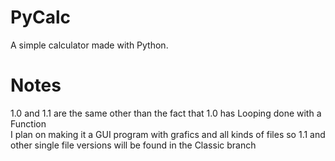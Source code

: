 # PyCalc
A simple calculator made with Python.

# Notes
1.0 and 1.1 are the same other than the fact that 1.0 has Looping done with a Function  
I plan on making it a GUI program with grafics and all kinds of files so 1.1 and other single file versions will be found in the Classic branch
